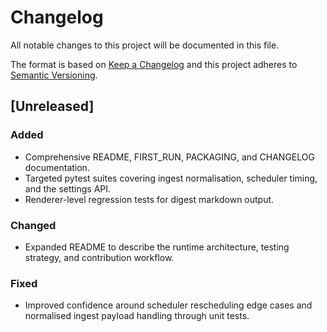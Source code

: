 # Changelog

All notable changes to this project will be documented in this file.

The format is based on [Keep a Changelog](https://keepachangelog.com/en/1.0.0/)
and this project adheres to [Semantic Versioning](https://semver.org/spec/v2.0.0.html).

## [Unreleased]

### Added

- Comprehensive README, FIRST_RUN, PACKAGING, and CHANGELOG documentation.
- Targeted pytest suites covering ingest normalisation, scheduler timing, and
  the settings API.
- Renderer-level regression tests for digest markdown output.

### Changed

- Expanded README to describe the runtime architecture, testing strategy, and
  contribution workflow.

### Fixed

- Improved confidence around scheduler rescheduling edge cases and normalised
  ingest payload handling through unit tests.

